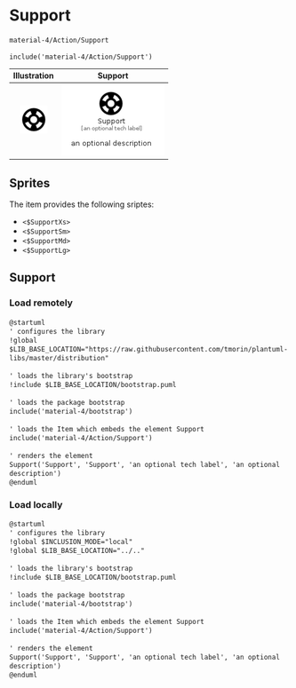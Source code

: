 # Support


```text
material-4/Action/Support
```

```text
include('material-4/Action/Support')
```



| Illustration | Support |
| :---: | :---: |
| ![illustration for Illustration](../../material-4/Action/Support.png) | ![illustration for Support](../../material-4/Action/Support.Local.png) |



## Sprites
The item provides the following sriptes:

- `<$SupportXs>`
- `<$SupportSm>`
- `<$SupportMd>`
- `<$SupportLg>`





## Support

### Load remotely
```plantuml
@startuml
' configures the library
!global $LIB_BASE_LOCATION="https://raw.githubusercontent.com/tmorin/plantuml-libs/master/distribution"

' loads the library's bootstrap
!include $LIB_BASE_LOCATION/bootstrap.puml

' loads the package bootstrap
include('material-4/bootstrap')

' loads the Item which embeds the element Support
include('material-4/Action/Support')

' renders the element
Support('Support', 'Support', 'an optional tech label', 'an optional description')
@enduml
```

### Load locally
```plantuml
@startuml
' configures the library
!global $INCLUSION_MODE="local"
!global $LIB_BASE_LOCATION="../.."

' loads the library's bootstrap
!include $LIB_BASE_LOCATION/bootstrap.puml

' loads the package bootstrap
include('material-4/bootstrap')

' loads the Item which embeds the element Support
include('material-4/Action/Support')

' renders the element
Support('Support', 'Support', 'an optional tech label', 'an optional description')
@enduml
```

